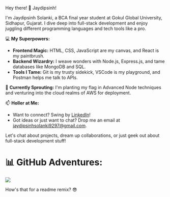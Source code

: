 Hey there! 👋 Jaydipsinh! 

I'm Jaydipsinh Solanki, a BCA final year student at Gokul Global University, Sidhapur, Gujarat. I dive deep into full-stack development and enjoy juggling different programming languages and tech tools like a pro.

💻 **My Superpowers:**
- **Frontend Magic:** HTML, CSS, JavaScript are my canvas, and React is my paintbrush.
- **Backend Wizardry:** I weave wonders with Node.js, Express.js, and tame databases like MongoDB and SQL.
- **Tools I Tame:** Git is my trusty sidekick, VSCode is my playground, and Postman helps me talk to APIs.

🌱 **Currently Sprouting:** I'm planting my flag in Advanced Node techniques and venturing into the cloud realms of AWS for deployment.

📫 **Holler at Me:**
- Want to connect? Swing by [LinkedIn](https://www.linkedin.com/in/jaydipsinhsolanki/)!
- Got ideas or just want to chat? Drop me an email at jaydipsinhsolanki9297@gmail.com.

Let's chat about projects, dream up collaborations, or just geek out about full-stack development stuff!

# 📊 GitHub Adventures:
![](https://github-readme-streak-stats.herokuapp.com/?user=jaydipsinh13&theme=dark&hide_border=true)<br/>

How's that for a readme remix? 😎

